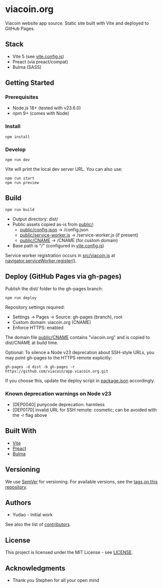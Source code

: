 # viacoin.org

Viacoin website app source. Static site built with Vite and deployed to GitHub Pages.

## Stack

- Vite 5 (see [vite.config.js](vite.config.js))
- Preact (via preact/compat)
- Bulma (SASS)

## Getting Started

### Prerequisites

- Node.js 18+ (tested with v23.6.0)
- npm 9+ (comes with Node)

### Install

```
npm install
```

### Develop

```
npm run dev
```

Vite will print the local dev server URL. You can also use:

```
npm run start
npm run preview
```

## Build

```
npm run build
```

- Output directory: dist/
- Public assets copied as-is from [public/](public/):
  - [public/config.json](public/config.json) -> /config.json
  - [public/service-worker.js](public/service-worker.js) -> /service-worker.js (if present)
  - [public/CNAME](public/CNAME) -> /CNAME (for custom domain)
- Base path is "/" (configured in [vite.config.js](vite.config.js))

Service worker registration occurs in [src/viacoin.js](src/viacoin.js) at [navigator.serviceWorker.register()](src/viacoin.js:7).

## Deploy (GitHub Pages via gh-pages)

Publish the dist/ folder to the gh-pages branch:

```
npm run deploy
```

Repository settings required:
- Settings -> Pages -> Source: gh-pages (branch), root
- Custom domain: viacoin.org (CNAME)
- Enforce HTTPS: enabled

The domain file [public/CNAME](public/CNAME) contains "viacoin.org" and is copied to dist/CNAME at build time.

Optional: To silence a Node v23 deprecation about SSH-style URLs, you may point gh-pages to the HTTPS remote explicitly:

```
gh-pages -d dist -b gh-pages -r https://github.com/viacoin/app.viacoin.org.git
```

If you choose this, update the deploy script in [package.json](package.json) accordingly.

### Known deprecation warnings on Node v23

- [DEP0040] punycode deprecation: harmless
- [DEP0170] invalid URL for SSH remote: cosmetic; can be avoided with the -r flag above

## Built With

- [Vite](https://vitejs.dev/)
- [Preact](https://preactjs.com/)
- [Bulma](https://bulma.io/)

## Versioning

We use [SemVer](http://semver.org/) for versioning. For available versions, see the [tags on this repository](https://github.com/viacoin/app.viacoin.org/tags).

## Authors

- Yudao - Initial work

See also the list of [contributors](https://github.com/viacoin/app.viacoin.org/contributors).

## License

This project is licensed under the MIT License - see [LICENSE](LICENSE).

## Acknowledgments

- Thank you Stephen for all your open mind
